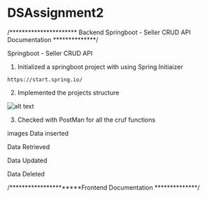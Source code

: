 # DSAssignment2

/********************** Backend Springboot - Seller CRUD API Documentation **************/

Springboot - Seller CRUD API

1) Initialized a springboot project with using Spring Initiaizer

```https://start.spring.io/```

2) Implemented the projects structure

![alt text](http://url/to/img.png)


3) Checked with PostMan for all the cruf functions

images
Data inserted



Data Retrieved



Data Updated



Data Deleted



/**********************Frontend Documentation **************/
